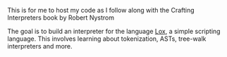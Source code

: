 This is for me to host my code as I follow along with the Crafting Interpreters book by Robert Nystrom

The goal is to build an interpreter for the language [Lox](https://craftinginterpreters.com/the-lox-language.html), a simple
scripting language. This involves learning about tokenization, ASTs,
tree-walk interpreters and more.
